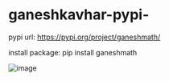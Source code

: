 # ganeshkavhar-pypi-


pypi url: https://pypi.org/project/ganeshmath/  


install package:  pip install ganeshmath

![image](https://github.com/ganeshkavhar/ganeshkavhar-pypi-/assets/20369800/f1f65ad5-9c85-489e-8c2c-33bb263dc3e0)

